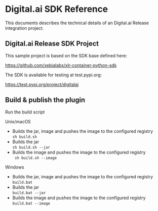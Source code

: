 # Digital.ai SDK Reference 

This documents describes the technical details of an Digital.ai Release integration project.

## Digital.ai Release SDK Project

This sample project is based on the SDK base defined here:

https://github.com/xebialabs/xlr-container-python-sdk

The SDK is available for testing at test.pypi.org:

https://test.pypi.org/project/digitalai

## Build & publish the plugin

Run the build script

Unix/macOS

* Builds the jar, image and pushes the image to the configured registry  
  ``` sh build.sh ```
* Builds the jar  
  ``` sh build.sh --jar ```
* Builds the image and pushes the image to the configured registry  
  ```  sh build.sh --image ```

Windows

* Builds the jar, image and pushes the image to the configured registry  
  ``` build.bat ```
* Builds the jar  
  ``` build.bat --jar ```
* Builds the image and pushes the image to the configured registry  
  ``` build.bat --image ```

